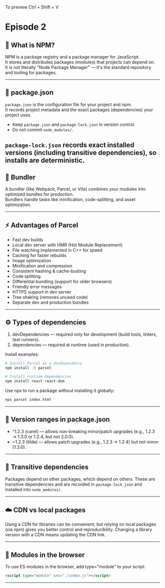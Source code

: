 To preview Ctrl + Shift + V

# Episode 2

## 🧩 What is NPM?
NPM is a package registry and a package manager for JavaScript.  
It stores and distributes packages (modules) that projects can depend on.  
It is not literally "Node Package Manager" — it's the standard repository and tooling for packages.

---

## 📄 package.json
`package.json` is the configuration file for your project and npm.  
It records project metadata and the exact packages (dependencies) your project uses.

- Keep `package.json` and `package-lock.json` in version control.
- Do not commit `node_modules/`.

`package-lock.json` records exact installed versions (including transitive dependencies), so installs are deterministic.
---

## 🧱 Bundler
A bundler (like Webpack, Parcel, or Vite) combines your modules into optimized bundles for production.  
Bundlers handle tasks like minification, code-splitting, and asset optimization.

---

## ⚡ Advantages of Parcel
- Fast dev builds
- Local dev server with HMR (Hot Module Replacement)
- File watching implemented in C++ for speed
- Caching for faster rebuilds
- Image optimization
- Minification and compression
- Consistent hashing & cache-busting
- Code splitting
- Differential bundling (support for older browsers)
- Friendly error messages
- HTTPS support in dev server
- Tree shaking (removes unused code)
- Separate dev and production bundles

---

## ⚙️ Types of dependencies
1. devDependencies — required only for development (build tools, linters, test runners).  
2. dependencies — required at runtime (used in production).

Install examples:
```bash
# Install Parcel as a devDependency
npm install -D parcel

# Install runtime dependencies
npm install react react-dom
```

Use npx to run a package without installing it globally:
```bash
npx parcel index.html
```

---

## 🔢 Version ranges in package.json
- ^1.2.3 (caret) — allows non-breaking minor/patch upgrades (e.g., 1.2.3 → 1.3.0 or 1.2.4, but not 2.0.0).
- ~1.2.3 (tilde) — allows patch upgrades (e.g., 1.2.3 → 1.2.4) but not minor (1.3.0).



---

## 🔁 Transitive dependencies
Packages depend on other packages, which depend on others. These are transitive dependencies and are recorded in `package-lock.json` and installed into `node_modules/`.

---

## ☁️ CDN vs local packages
Using a CDN for libraries can be convenient, but relying on local packages (via npm) gives you better control and reproducibility. Changing a library version with a CDN means updating the CDN link.

---

## 🧩 Modules in the browser
To use ES modules in the browser, add type="module" to your script:
```html
<script type="module" src="./index.js"></script>
```

---